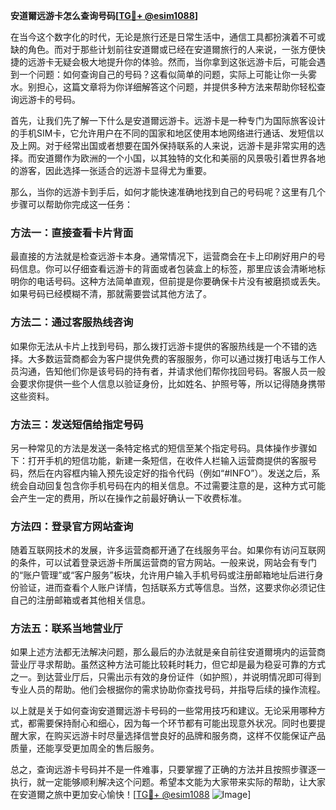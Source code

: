 **安道爾远游卡怎么查询号码[[TG💪+ @esim1088](https://t.me/s/esim1088)]**

在当今这个数字化的时代，无论是旅行还是日常生活中，通信工具都扮演着不可或缺的角色。而对于那些计划前往安道爾或已经在安道爾旅行的人来说，一张方便快捷的远游卡无疑会极大地提升你的体验。然而，当你拿到这张远游卡后，可能会遇到一个问题：如何查询自己的号码？这看似简单的问题，实际上可能让你一头雾水。别担心，这篇文章将为你详细解答这个问题，并提供多种方法来帮助你轻松查询远游卡的号码。

首先，让我们先了解一下什么是安道爾远游卡。远游卡是一种专门为国际旅客设计的手机SIM卡，它允许用户在不同的国家和地区使用本地网络进行通话、发短信以及上网。对于经常出国或者想要在国外保持联系的人来说，远游卡是非常实用的选择。而安道爾作为欧洲的一个小国，以其独特的文化和美丽的风景吸引着世界各地的游客，因此选择一张适合的远游卡显得尤为重要。

那么，当你的远游卡到手后，如何才能快速准确地找到自己的号码呢？这里有几个步骤可以帮助你完成这一任务：

### 方法一：直接查看卡片背面

最直接的方法就是检查远游卡本身。通常情况下，运营商会在卡上印刷好用户的号码信息。你可以仔细查看远游卡的背面或者包装盒上的标签，那里应该会清晰地标明你的电话号码。这种方法简单直观，但前提是你要确保卡片没有被磨损或丢失。如果号码已经模糊不清，那就需要尝试其他方法了。

### 方法二：通过客服热线咨询

如果你无法从卡片上找到号码，那么拨打远游卡提供的客服热线是一个不错的选择。大多数运营商都会为客户提供免费的客服服务，你可以通过拨打电话与工作人员沟通，告知他们你是该号码的持有者，并请求他们帮你找回号码。客服人员一般会要求你提供一些个人信息以验证身份，比如姓名、护照号等，所以记得随身携带这些资料。

### 方法三：发送短信给指定号码

另一种常见的方法是发送一条特定格式的短信至某个指定号码。具体操作步骤如下：打开手机的短信功能，新建一条短信，在收件人栏输入运营商提供的客服号码，然后在内容框内输入预先设定好的指令代码（例如“#INFO”）。发送之后，系统会自动回复包含你手机号码在内的相关信息。不过需要注意的是，这种方式可能会产生一定的费用，所以在操作之前最好确认一下收费标准。

### 方法四：登录官方网站查询

随着互联网技术的发展，许多运营商都开通了在线服务平台。如果你有访问互联网的条件，可以试着登录远游卡所属运营商的官方网站。一般来说，网站会有专门的“账户管理”或“客户服务”板块，允许用户输入手机号码或注册邮箱地址后进行身份验证，进而查看个人账户详情，包括联系方式等信息。当然，这要求你必须记住自己的注册邮箱或者其他相关信息。

### 方法五：联系当地营业厅

如果上述方法都无法解决问题，那么最后的办法就是亲自前往安道爾境内的运营商营业厅寻求帮助。虽然这种方法可能比较耗时耗力，但它却是最为稳妥可靠的方式之一。到达营业厅后，只需出示有效的身份证件（如护照），并说明情况即可得到专业人员的帮助。他们会根据你的需求协助你查找号码，并指导后续的操作流程。

以上就是关于如何查询安道爾远游卡号码的一些常用技巧和建议。无论采用哪种方式，都需要保持耐心和细心，因为每一个环节都有可能出现意外状况。同时也要提醒大家，在购买远游卡时尽量选择信誉良好的品牌和服务商，这样不仅能保证产品质量，还能享受更加周全的售后服务。

总之，查询远游卡号码并不是一件难事，只要掌握了正确的方法并且按照步骤逐一执行，就一定能够顺利解决这个问题。希望本文能为大家带来实际的帮助，让大家在安道爾之旅中更加安心愉快！[[TG💪+ @esim1088](https://t.me/s/esim1088) ![Image](https://i.postimg.cc/4NQfJmqS/Snipaste-2025-05-13-00-14-12.png)]